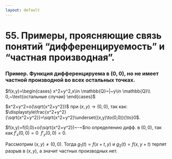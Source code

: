 ```yaml
---
layout: default
---
```

# 55. Примеры, проясняющие связь понятий “дифференцируемость” и “частная производная”.

### Пример. Функция дифференцируема в $(0,0)$, но не имеет частной производной во всех остальных точках.
$f(x,y)=\begin{cases}
x^2+y^2,x\in \mathbb{Q}~|~y\in \mathbb{Q}\\
0,~\text{остальные случаи}
\end{cases}$

$x^2+y^2=o(\sqrt{x^2+y^2})$ при $(x,y)\to(0,0)$, так как:
$\displaystyle\frac{x^2+y^2}{\sqrt{x^2+y^2}}=\sqrt{x^2+y^2}\underset{(x,y)\to(0,0)}{\to}0$.

$f(x,y)=f(0,0)+o(\sqrt{x^2+y^2})~-~$по определению дифф. в $(0,0)$,
так как $f'_x(0,0)=0~~f'_y(0,0)=0.$

Рассмотрим $(x,y)\neq(0,0)$.
Тогда $g_1(t)=f(x+t,y)$ и $g_2(t)=f(x,y+t)$ терпят разрыв в $(x,y)$, а значит частных производных нет.